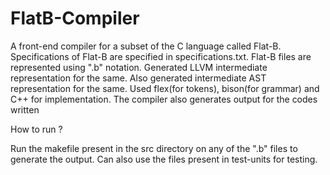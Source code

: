 # FlatB-Compiler

A front-end compiler for a subset of the C language called Flat-B. 
Specifications of Flat-B are specified in specifications.txt. Flat-B files are represented using ".b" notation. Generated LLVM intermediate representation for the same. Also generated intermediate AST representation for the same. 
Used flex(for tokens), bison(for grammar) and C++ for implementation. The compiler also generates output for the codes written 

How to run ?


Run the makefile present in the src directory on any of the ".b" files to generate the output.
Can also use the files present in test-units for testing.
